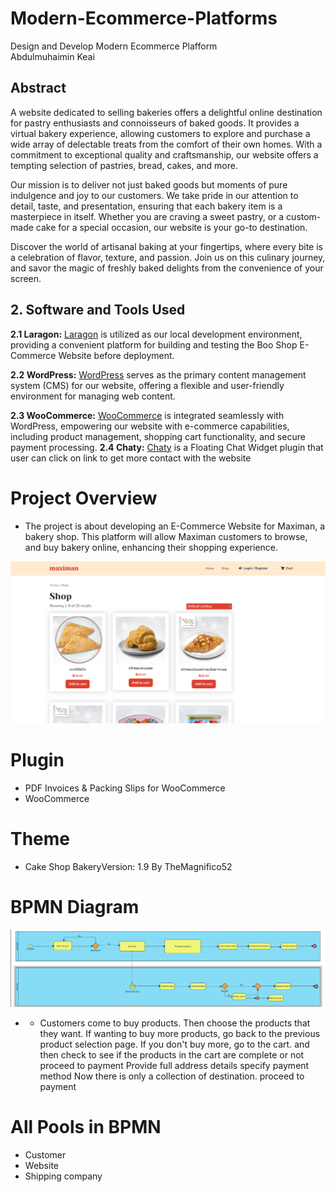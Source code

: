 # Modern-Ecommerce-Platforms
Design and Develop Modern Ecommerce Plafform </br>
Abdulmuhaimin Keai

## Abstract
A website dedicated to selling bakeries offers a delightful online destination for pastry enthusiasts and connoisseurs of baked goods. It provides a virtual bakery experience, allowing customers to explore and purchase a wide array of delectable treats from the comfort of their own homes. With a commitment to exceptional quality and craftsmanship, our website offers a tempting selection of pastries, bread, cakes, and more.

Our mission is to deliver not just baked goods but moments of pure indulgence and joy to our customers. We take pride in our attention to detail, taste, and presentation, ensuring that each bakery item is a masterpiece in itself. Whether you are craving a sweet pastry, or a custom-made cake for a special occasion, our website is your go-to destination.

Discover the world of artisanal baking at your fingertips, where every bite is a celebration of flavor, texture, and passion. Join us on this culinary journey, and savor the magic of freshly baked delights from the convenience of your screen.

## 2. Software and Tools Used
**2.1 Laragon:** [Laragon](https://laragon.org/why-laragon/) is utilized as our local development environment, providing a convenient platform for building and testing the Boo Shop E-Commerce Website before deployment.

**2.2 WordPress:** [WordPress](https://th.wordpress.org/) serves as the primary content management system (CMS) for our website, offering a flexible and user-friendly environment for managing web content.

**2.3 WooCommerce:** [WooCommerce](https://woocommerce.com/) is integrated seamlessly with WordPress, empowering our website with e-commerce capabilities, including product management, shopping cart functionality, and secure payment processing.
**2.4 Chaty:** [Chaty](https://wordpress.org/plugins/chaty/") is a Floating Chat Widget plugin that user can click on link to get more contact with the website

# Project Overview
- The project is about developing an E-Commerce Website for Maximan, a bakery shop. 
This platform will allow Maximan customers to browse, and buy bakery online, enhancing their shopping experience.

![Digram img](img/1.png)
# Plugin
- PDF Invoices & Packing Slips for WooCommerce  
- WooCommerce
# Theme
- Cake Shop BakeryVersion: 1.9
By TheMagnifico52

# BPMN Diagram
![Digram img](img/d1.png)

- - Customers come to buy products. Then choose the products that they want.
If wanting to buy more products, go back to the previous product selection page. If you don't buy more, go to the cart.
and then check to see if the products in the cart are complete or not
proceed to payment
  Provide full address details
specify payment method Now there is only a collection of destination. 
proceed to payment
# All Pools in BPMN
- Customer
- Website
- Shipping company
